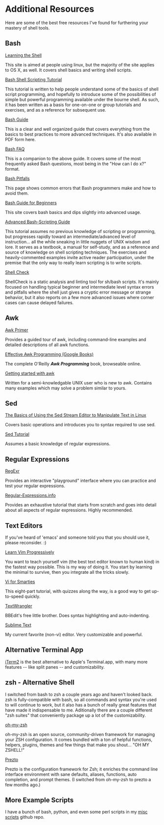 Additional Resources
====================
Here are some of the best free resources I've found for furthering your mastery of shell tools.
Bash
----[Learning the Shell](http://linuxcommand.org/learning_the_shell.php)
This site is aimed at people using linux, but the majority of the site applies to OS X, as well. It covers shell basics and writing shell scripts.[Bash Shell Scripting Tutorial](http://steve-parker.org/sh/intro.shtml)
This tutorial is written to help people understand some of the basics of shell script programming, and hopefully to introduce some of the possibilities of simple but powerful programming available under the bourne shell. As such, it has been written as a basis for one-on-one or group tutorials and exercises, and as a reference for subsequent use.
[Bash Guide](http://mywiki.wooledge.org/BashGuide)
This is a clear and well organized guide that covers everything from the basics to best practices to more advanced techniques. It's also available in PDF form here.[Bash FAQ](http://mywiki.wooledge.org/BashFAQ)
This is a companion to the above guide. It covers some of the most frequently asked Bash questions, most being in the "How can I do x?" format.[Bash Pitfalls](http://mywiki.wooledge.org/BashPitfalls)
This page shows common errors that Bash programmers make and how to avoid them.[Bash Guide for Beginners](http://www.tldp.org/LDP/Bash-Beginners-Guide/html/)
This site covers bash basics and dips slightly into advanced usage.[Advanced Bash-Scripting Guide](http://tldp.org/LDP/abs/html/)
This tutorial assumes no previous knowledge of scripting or programming, but progresses rapidly toward an intermediate/advanced level of instruction… all the while sneaking in little nuggets of UNIX wisdom and lore. It serves as a textbook, a manual for self-study, and as a reference and source of knowledge on shell scripting techniques. The exercises and heavily-commented examples invite active reader participation, under the premise that the only way to really learn scripting is to write scripts.[Shell Check](http://www.shellcheck.net/)
ShellCheck is a static analysis and linting tool for sh/bash scripts. It's mainly focused on handling typical beginner and intermediate level syntax errors and pitfalls where the shell just gives a cryptic error message or strange behavior, but it also reports on a few more advanced issues where corner cases can cause delayed failures.
Awk
---[Awk Primer](http://www.vectorsite.net/tsawk.html)
Provides a guided tour of awk, including command-line examples and detailed descriptions of all awk functions.
[Effective Awk Programming (Google Books)](http://books.google.com/books?hl=en&id=D_u28X3DulMC&dq=awk&printsec=frontcover&source=web&ots=aT61I5Ao61&sig=jbJ2GTRZYYhSw9gKFQ9GtZuMc6Q&sa=X&oi=book_result&resnum=9&ct=result)
The complete O'Reilly ***Awk Programming*** book, browseable online.
[Getting started with awk](https://www.cs.hmc.edu/twiki/bin/view/QREF/Awk)
Written for a semi-knowledgable UNIX user who is new to awk. Contains many examples which may solve a problem similar to yours.
Sed
---
[The Basics of Using the Sed Stream Editor to Manipulate Text in Linux](https://www.digitalocean.com/community/tutorials/the-basics-of-using-the-sed-stream-editor-to-manipulate-text-in-linux)

Covers basic operations and introduces you to syntax required to use sed. 

[Sed Tutorial](http://www.panix.com/~elflord/unix/sed.html)

Assumes a basic knowledge of regular expressions.

Regular Expressions
-------------------
[RegExr](http://regexr.com/)

Provides an interactive "playground" interface where you can practice and test your regular expressions.

[Regular-Expressions.info](http://www.regular-expressions.info/tutorial.html)

Provides an exhaustive tutorial that starts from scratch and goes into detail about all aspects of regular expressions. Highly recommended.Text Editors------------If you've heard of 'emacs' and someone told you that you should use it, please reconsider. :)[Learn Vim Progressively](http://yannesposito.com/Scratch/en/blog/Learn-Vim-Progressively/)
You want to teach yourself vim (the best text editor known to human kind) in the fastest way possible. This is my way of doing it. You start by learning the minimal to survive, then you integrate all the tricks slowly.[Vi for Smarties](http://jerrywang.net/vi/)
This eight-part tutorial, with quizzes along the way, is a good way to get up-to-speed quickly.
[TextWrangler](http://www.barebones.com/products/textwrangler/download.html)
BBEdit's free little brother. Does syntax highlighting and auto-indenting.
[Sublime Text](http://www.sublimetext.com/)My current favorite (non-vi) editor. Very customizable and powerful.
Alternative Terminal App
------------------------

[iTerm2](http://www.iterm2.com/#/section/home) is the best alternative to Apple's Terminal.app, with many more features -- like split panes -- and customizability.

zsh - Alternative Shell
-----------------------
I switched from bash to zsh a couple years ago and haven't looked back. zsh is fully-compatible with bash, so all commands and syntax you're used to will continue to work, but it also has a bunch of really great features that have made it indispensable to me. Aditionally there are a couple different "zsh suites" that conveniently package up a lot of the customizability.

[oh-my-zsh](https://github.com/robbyrussell/oh-my-zsh)

oh-my-zsh is an open source, community-driven framework for managing your ZSH configuration. It comes bundled with a ton of helpful functions, helpers, plugins, themes and few things that make you shout… "OH MY ZSHELL!"

[Prezto](https://github.com/sorin-ionescu/prezto)

Prezto is the configuration framework for Zsh; it enriches the command line interface environment with sane defaults, aliases, functions, auto completion, and prompt themes. (I switched from oh-my-zsh to prezto a few months ago.)

More Example Scripts
--------------------
I have a bunch of bash, python, and even some perl scripts in my [misc scripts](https://github.com/pmbuko/misc-scripts) github repo. 